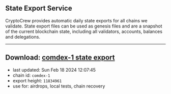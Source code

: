 ## State Export Service
CryptoCrew provides automatic daily state exports for all chains we validate. State export files can be used as genesis files and are a snapshot of the current blockchain state, including all validators, accounts, balances and delegations.

---
**Download: [comdex-1 state export](https://dl-eu2.ccvalidators.com/SERVICE/comdex/comdex-1_export_11834961.json)**
---

- last updated: Sun Feb 18 2024 12:07:45
- chain id: `comdex-1`
- export height: `11834961`
- use for: airdrops, local tests, chain recovery
